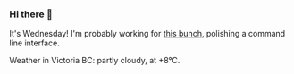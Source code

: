 ### Hi there :wave:

It's Wednesday! I'm probably working for [this bunch](https://github.com/kohofinancial), polishing a command line interface.

Weather in Victoria BC: partly cloudy, at +8°C.
